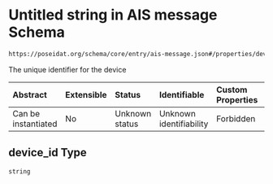 # Untitled string in AIS message Schema

```txt
https://poseidat.org/schema/core/entry/ais-message.json#/properties/device_id
```

The unique identifier for the device

| Abstract            | Extensible | Status         | Identifiable            | Custom Properties | Additional Properties | Access Restrictions | Defined In                                                                 |
| :------------------ | :--------- | :------------- | :---------------------- | :---------------- | :-------------------- | :------------------ | :------------------------------------------------------------------------- |
| Can be instantiated | No         | Unknown status | Unknown identifiability | Forbidden         | Allowed               | none                | [ais-message.json*](schemas/entry/ais-message.json "open original schema") |

## device_id Type

`string`
